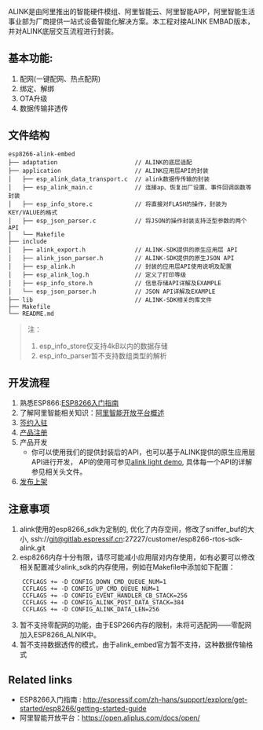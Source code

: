 ALINK是由阿里推出的智能硬件模组、阿里智能云、阿里智能APP，阿里智能生活事业部为厂商提供一站式设备智能化解决方案。本工程对接ALINK EMBAD版本，并对ALINK底层交互流程进行封装。

## 基本功能:
1. 配网(一键配网、热点配网)
2. 绑定、解绑
3. OTA升级
4. 数据传输非透传

## 文件结构
    esp8266-alink-embed
    ├── adaptation                      // ALINK的底层适配
    ├── application                     // ALINK应用层API的封装
    │   ├── esp_alink_data_transport.c  // alink数据传传输的封装
    │   ├── esp_alink_main.c            // 连接ap、恢复出厂设置、事件回调函数等封装
    │   ├── esp_info_store.c            // 将直接对FLASH的操作，封装为KEY/VALUE的格式
    │   ├── esp_json_parser.c           // 将JSON的操作封装支持泛型参数的两个API
    │   └── Makefile
    ├── include
    │   ├── alink_export.h              // ALINK-SDK提供的原生应用层 API
    │   ├── alink_json_parser.h         // ALINK-SDK提供的原生JSON API
    │   ├── esp_alink.h                 // 封装的应用层API使用说明及配置
    │   ├── esp_alink_log.h             // 定义了打印等级
    │   ├── esp_info_store.h            // 信息存储API详解及EXAMPLE
    │   └── esp_json_parser.h           // JSON API详解及EXAMPLE
    ├── lib                             // ALINK-SDK相关的库文件
    ├── Makefile
    └── README.md
>注：
>   1. esp_info_store仅支持4kB以内的数据存储
>   2. esp_info_parser暂不支持数组类型的解析

## 开发流程
1. 熟悉ESP866:[ESP8266入门指南](http://espressif.com/zh-hans/support/explore/get-started/esp8266/getting-started-guide)
2. 了解阿里智能相关知识：[阿里智能开放平台概述](https://open.aliplus.com/docs/open)
3. [签约入驻](https://open.aliplus.com/docs/open/open/enter/index.html)
4. [产品注册](https://open.aliplus.com/docs/open/open/register/index.html)
5. 产品开发
    - 你可以使用我们的提供封装后的API，也可以基于ALINK提供的原生应用层API进行开发，
    API的使用可参见[alink light demo](https://zzchen@gitlab.espressif.cn:6688/customer/esp8266-ecovacs-alink-embed.git), 具体每一个API的详解参见相关头文件。
6. [发布上架](https://open.aliplus.com/docs/open/open/publish/index.html)

## 注意事项
1. alink使用的esp8266_sdk为定制的, 优化了内存空间，修改了sniffer_buf的大小, ssh://git@gitlab.espressif.cn:27227/customer/esp8266-rtos-sdk-alink.git
2. esp8266内存十分有限，请尽可能减小应用层对内存使用，如有必要可以修改相关配置减少alink_sdk的内存使用，例如在Makefile中添加如下配置：
```
    CCFLAGS += -D CONFIG_DOWN_CMD_QUEUE_NUM=1
    CCFLAGS += -D CONFIG_UP_CMD_QUEUE_NUM=1
    CCFLAGS += -D CONFIG_EVENT_HANDLER_CB_STACK=256
    CCFLAGS += -D CONFIG_ALINK_POST_DATA_STACK=384
    CCFLAGS += -D CONFIG_ALINK_DATA_LEN=256
```
3. 暂不支持零配网的功能，由于ESP266内存的限制，未将可选配网——零配网加入ESP8266_ALNIK中。
4. 暂不支持数据透传的模式，由于alink_embed官方暂不支持，这种数据传输格式

## Related links
- ESP8266入门指南 : http://espressif.com/zh-hans/support/explore/get-started/esp8266/getting-started-guide
- 阿里智能开放平台：https://open.aliplus.com/docs/open/

